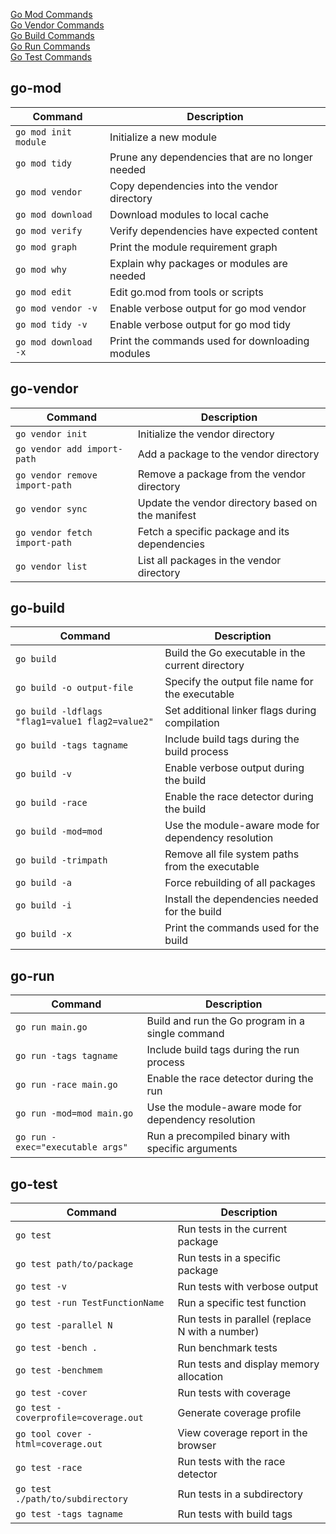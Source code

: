 


[Go Mod Commands](#go-mod)  
[Go Vendor Commands](#go-vendor)  
[Go Build Commands](#go-build)  
[Go Run Commands](#go-run)  
[Go Test Commands](#go-test)

## go-mod
| Command                                       | Description                                       |
|-----------------------------------------------|---------------------------------------------------|
| `go mod init module`                          | Initialize a new module                           |
| `go mod tidy`                                 | Prune any dependencies that are no longer needed  |
| `go mod vendor`                               | Copy dependencies into the vendor directory      |
| `go mod download`                             | Download modules to local cache                   |
| `go mod verify`                               | Verify dependencies have expected content         |
| `go mod graph`                                | Print the module requirement graph                |
| `go mod why`                                  | Explain why packages or modules are needed        |
| `go mod edit`                                 | Edit go.mod from tools or scripts                 |
| `go mod vendor -v`                            | Enable verbose output for go mod vendor           |
| `go mod tidy -v`                              | Enable verbose output for go mod tidy             |
| `go mod download -x`                          | Print the commands used for downloading modules  |

## go-vendor
| Command                                       | Description                                       |
|-----------------------------------------------|---------------------------------------------------|
| `go vendor init`                              | Initialize the vendor directory                   |
| `go vendor add import-path`                   | Add a package to the vendor directory             |
| `go vendor remove import-path`                | Remove a package from the vendor directory        |
| `go vendor sync`                              | Update the vendor directory based on the manifest |
| `go vendor fetch import-path`                 | Fetch a specific package and its dependencies     |
| `go vendor list`                              | List all packages in the vendor directory         |

## go-build
| Command                                       | Description                                       |
|-----------------------------------------------|---------------------------------------------------|
| `go build`                                    | Build the Go executable in the current directory  |
| `go build -o output-file`                     | Specify the output file name for the executable   |
| `go build -ldflags "flag1=value1 flag2=value2"`| Set additional linker flags during compilation   |
| `go build -tags tagname`                       | Include build tags during the build process       |
| `go build -v`                                 | Enable verbose output during the build            |
| `go build -race`                              | Enable the race detector during the build         |
| `go build -mod=mod`                           | Use the module-aware mode for dependency resolution|
| `go build -trimpath`                          | Remove all file system paths from the executable  |
| `go build -a`                                 | Force rebuilding of all packages                  |
| `go build -i`                                 | Install the dependencies needed for the build     |
| `go build -x`                                 | Print the commands used for the build              |

## go-run
| Command                                       | Description                                       |
|-----------------------------------------------|---------------------------------------------------|
| `go run main.go`                              | Build and run the Go program in a single command  |
| `go run -tags tagname`                         | Include build tags during the run process         |
| `go run -race main.go`                        | Enable the race detector during the run           |
| `go run -mod=mod main.go`                     | Use the module-aware mode for dependency resolution|
| `go run -exec="executable args"`              | Run a precompiled binary with specific arguments  |

## go-test
| Command                                       | Description                                       |
|-----------------------------------------------|---------------------------------------------------|
| `go test`                                     | Run tests in the current package                  |
| `go test path/to/package`                      | Run tests in a specific package                   |
| `go test -v`                                  | Run tests with verbose output                     |
| `go test -run TestFunctionName`                | Run a specific test function                      |
| `go test -parallel N`                         | Run tests in parallel (replace N with a number)  |
| `go test -bench .`                            | Run benchmark tests                               |
| `go test -benchmem`                           | Run tests and display memory allocation           |
| `go test -cover`                              | Run tests with coverage                           |
| `go test -coverprofile=coverage.out`          | Generate coverage profile                         |
| `go tool cover -html=coverage.out`            | View coverage report in the browser               |
| `go test -race`                               | Run tests with the race detector                  |
| `go test ./path/to/subdirectory`              | Run tests in a subdirectory                       |
| `go test -tags tagname`                       | Run tests with build tags                         |

